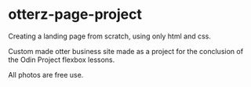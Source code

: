 # otterz-page-project
Creating a landing page from scratch, using only html and css.

Custom made otter business site made as a project for the conclusion of the Odin Project flexbox lessons.

All photos are free use.
